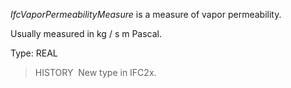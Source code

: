 ﻿_IfcVaporPermeabilityMeasure_ is a measure of vapor permeability.

Usually measured in kg / s m Pascal.

Type: REAL

> HISTORY&nbsp; New type in IFC2x.
